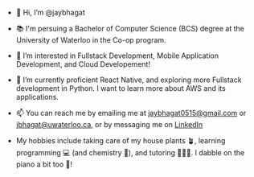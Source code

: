 - 👋 Hi, I’m @jaybhagat
- 📚 I'm persuing a Bachelor of Computer Science (BCS) degree at the University of Waterloo in the Co-op program.
- 👀 I’m interested in Fullstack Development, Mobile Application Development, and Cloud Developement!
- 🌱 I’m currently proficient React Native, and exploring more Fullstack development in Python. I want to learn more about AWS and its applications.
- 📫 You can reach me by emailing me at jaybhagat0515@gmail.com or jbhagat@uwaterloo.ca, or by messaging me on [LinkedIn](https://www.linkedin.com/in/jay-bhagat-575117194/)

- My hobbies include taking care of my house plants 🪴, learning programming 💻 (and chemistry 🧪), and tutoring 🧑🏽‍🏫. I dabble on the piano a bit too 🎹!

<!---
jaybhagat/jaybhagat is a ✨ special ✨ repository because its `README.md` (this file) appears on your GitHub profile.
You can click the Preview link to take a look at your changes.
--->
